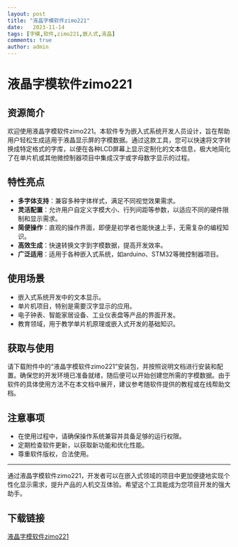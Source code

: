 ```yaml
---
layout: post
title: "液晶字模软件zimo221"
date:   2023-11-14
tags: [字模,软件,zimo221,嵌入式,液晶]
comments: true
author: admin
---
```

# 液晶字模软件zimo221

## 资源简介

欢迎使用液晶字模软件zimo221。本软件专为嵌入式系统开发人员设计，旨在帮助用户轻松生成适用于液晶显示屏的字模数据。通过这款工具，您可以快速将文字转换成特定格式的字库，以便在各种LCD屏幕上显示定制化的文本信息，极大地简化了在单片机或其他微控制器项目中集成汉字或字母数字显示的过程。

## 特性亮点

- **多字体支持**：兼容多种字体样式，满足不同视觉效果需求。
- **灵活配置**：允许用户自定义字模大小、行列间距等参数，以适应不同的硬件限制和显示需求。
- **简便操作**：直观的操作界面，即便是初学者也能快速上手，无需复杂的编程知识。
- **高效生成**：快速转换文字到字模数据，提高开发效率。
- **广泛适用**：适用于各种嵌入式系统，如arduino、STM32等微控制器项目。

## 使用场景

- 嵌入式系统开发中的文本显示。
- 单片机项目，特别是需要汉字显示的应用。
- 电子钟表、智能家居设备、工业仪表盘等产品的界面开发。
- 教育领域，用于教学单片机原理或嵌入式开发的基础知识。

## 获取与使用

请下载附件中的“液晶字模软件zimo221”安装包，并按照说明文档进行安装和配置。确保您的开发环境已准备就绪，随后便可以开始创建您所需的字模数据。由于软件的具体使用方法不在本文档中展开，建议参考随软件提供的教程或在线帮助文档。

## 注意事项

- 在使用过程中，请确保操作系统兼容并具备足够的运行权限。
- 定期检查软件更新，以获取新功能和优化性能。
- 尊重软件版权，合法使用。

---

通过液晶字模软件zimo221，开发者可以在嵌入式领域的项目中更加便捷地实现个性化显示需求，提升产品的人机交互体验。希望这个工具能成为您项目开发的强大助手。

## 下载链接

[液晶字模软件zimo221](https://pan.quark.cn/s/e6b97b4ccb34)